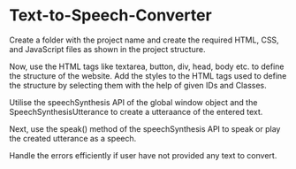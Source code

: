 # Text-to-Speech-Converter

Create a folder with the project name and create the required HTML, CSS, and JavaScript files as shown in the project structure.

Now, use the HTML tags like textarea, button, div, head, body etc. to define the structure of the website.
Add the styles to the HTML tags used to define the structure by selecting them with the help of given IDs and Classes.

Utilise the speechSynthesis API of the global window object and the SpeechSynthesisUtterance to create a utteraance of the entered text.

Next, use the speak() method of the speechSynthesis API to speak or play the created utterance as a speech.

Handle the errors efficiently if user have not provided any text to convert.